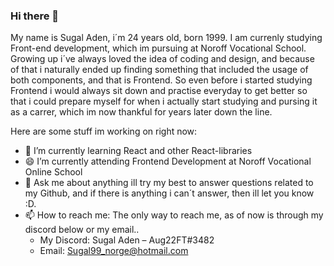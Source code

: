 ### Hi there 👋
My name is Sugal Aden, i´m 24 years old, born 1999. I am currenly studying Front-end development, which im pursuing at Noroff Vocational School. Growing up i´ve always loved the idea of coding and design, and because of that i naturally ended up finding something that included the usage of both components, and that is Frontend. So even before i started studying Frontend i would always sit down and practise everyday to get better so that i could prepare myself for when i actually start studying and pursing it as a carrer, which im now thankful for years later down the line.

Here are some stuff im working on right now:

- 🌱 I’m currently learning React and other React-libraries
- 😄 I’m currently attending Frontend Development at Noroff Vocational Online School
- 💬 Ask me about anything ill try my best to answer questions related to my Github, and if there is anything i can´t answer, then ill let you know :D.
- 📫 How to reach me: The only way to reach me, as of now is through my discord below or my email..
  - My Discord: Sugal Aden – Aug22FT#3482
  - Email: Sugal99_norge@hotmail.com

<!--
**Sugal99/Sugal99** is a ✨ _special_ ✨ repository because its `README.md` (this file) appears on your GitHub profile.


